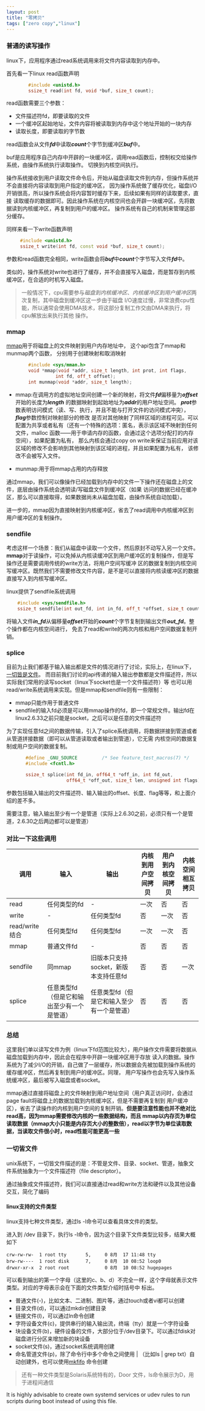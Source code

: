 ```yaml
---
layout: post
title: "零拷贝"
tags: ["zero copy","linux"]
---
```


### 普通的读写操作

linux下，应用程序通过read系统调用来将文件内容读取到内存中。

首先看一下linux read函数声明

```cpp
        #include <unistd.h>
        ssize_t read(int fd, void *buf, size_t count);
```

read函数需要三个参数：

+ 文件描述符fd，即要读取的文件
+ 一个缓冲区起始地址，文件内容将被读取到内存中这个地址开始的一块内存
+ 读取长度，即要读取的字节数

read函数会从文件***fd***中读取***count***个字节到缓冲区***buf***中。

buf是应用程序自己内存中开辟的一块缓冲区，调用read函数后，控制权交给操作系统，由操作系统执行读取操作。
切换到内核空间执行。

操作系统接收到用户读取文件命令后，开始从磁盘读取文件到内存，但操作系统并不会直接将内容读取到用户指定的缓冲区，
因为操作系统做了缓存优化，磁盘I/O开销很高，所以操作系统会将内容暂时缓存下来，后续如果有同样的读取要求，直接
读取缓存的数据即可。因此操作系统在内核空间也会开辟一块缓冲区，先将数据读到内核缓冲区，再复制到用户的缓冲区。
操作系统有自己的机制来管理这部分缓存。

同样来看一下write函数声明

```cpp
     #include <unistd.h>
     ssize_t write(int fd, const void *buf, size_t count);
```

参数和read函数完全相同，write函数会将***buf***中***count***个字节写入文件***fd***中。

类似的，操作系统对write也进行了缓存，并不会直接写入磁盘，而是暂存到内核缓冲区，在合适的时机写入磁盘。

> 一般情况下，cpu需要参与*磁盘到内核缓冲区*、*内核缓冲区到用户缓冲区*两次复制，其中磁盘到缓冲区这一步由于磁盘
> I/O速度过慢，非常浪费cpu性能，所以通常会使用DMA技术，将这部分复制工作交由DMA来执行，将cpu解放出来执行其他
> 操作。

### mmap

[mmap](https://man7.org/linux/man-pages/man2/mmap.2.html)用于将磁盘上的文件映射到用户内存地址中，
这个api包含了mmap和munmap两个函数， 分别用于创建映射和取消映射

```cpp
        #include <sys/mman.h>
        void *mmap(void *addr, size_t length, int prot, int flags,
                  int fd, off_t offset);
        int munmap(void *addr, size_t length);
```

+ mmap:在调用方的虚拟地址空间创建一个新的映射，将文件***fd***偏移量为***offset***开始的长度为***length***
  的数据映射到起始地址为***addr***的用户地址空间。
  ***prot***参数表明访问模式（读、写、执行，并且不能与打开文件的访问模式冲突），***flag***参数控制对映射部分的修改
  是否对其他映射了同样区域的进程可见。可以配置为共享或者私有（还有一个特殊的选项：匿名，表示该区域不映射到任何文件，malloc
  函数——用于申请内存的函数，会通过这个选项分配打的内存空间），如果配置为私有，
  那么内核会通过copy on write来保证当前应用对该区域的修改不会影响到其他映射到该区域的进程，并且如果配置为私有，
  该修改不会被写入文件。

+ munmap:用于将mmap占用的内存释放

通过mmap，我们可以像操作已经加载到内存中的文件一下操作还在磁盘上的文件，底层由操作系统会透明读/写磁盘文件到缓冲区（如果
访问的数据已经在缓冲区，那么可以直接取得，如果数据尚未从磁盘加载，由操作系统自动加载）。

进一步的，mmap因为直接映射到内核缓冲区，省去了read调用中内核缓冲区到用户缓冲区的复制操作。

### sendfile

考虑这样一个场景：我们从磁盘中读取一个文件，然后原封不动写入另一个文件。
**mmap**对于读操作，可以免掉从内核读缓冲区到用户缓冲区的复制操作，但是写操作还是需要调用传统的write方法，将用户空间写缓冲
区的数据复制到内核空间写缓冲区。既然我们不需要修改文件内容，是不是可以直接将内核读缓冲区的数据直接写入到内核写缓冲区。

linux提供了sendfile系统调用

```cpp
    #include <sys/sendfile.h>
    ssize_t sendfile(int out_fd, int in_fd, off_t *offset, size_t count);
```

将输入文件***in_fd***从偏移量***offset***开始的***count***个字节复制到输出文件***out_fd***。整个操作都在内核空间进行，
免去了read和write的两次内核和用户空间数据复制开销。

### splice

目前为止我们都基于输入输出都是文件的情况进行了讨论，实际上，在linux下，[一切皆是文件](_posts/2021-08-28-零拷贝.md:95)。
而目前我们讨论的api传递的输入输出参数都是文件描述符，所以实际我们常用的读写socket（linux下socket也是一个文件描述符）等
也可以用read/write系统调用来实现。但是mmap和sendfile则有一些限制：

+ mmap只能作用于普通文件
+ sendfile的输入fd必须是可以用mmap操作的fd，即一个常规文件。输出fd在linux2.6.33之前只能是socket，之后可以是任意的文件描述符

为了实现任意fd之间的数据传输，引入了splice系统调用，将数据拼接到管道或者从管道拼接数据（即可以从管道读取或者输出到管道），它无需
内核空间的数据复制或用户空间的数据复制。

```cpp
       #define _GNU_SOURCE         /* See feature_test_macros(7) */
       #include <fcntl.h>

       ssize_t splice(int fd_in, off64_t *off_in, int fd_out,
                      off64_t *off_out, size_t len, unsigned int flags);
```

参数包括输入输出的文件描述符、输入输出的offset、长度、flag等等，和上面介绍的差不多。

需要注意，输入输出至少有一个是管道（实际上2.6.30之前，必须只有一个是管道，2.6.30之后两边都可以是管道）

### 对比一下这些调用

| 调用| 输入                     | 输出                     | 内核到用户空间拷贝 | 用户到内核空间拷贝 |内核空间相互拷贝|
|---|------------------------|------------------------|-----------|-----------|---|
|read| 任何类型的fd                | \-                     | 一次        | 否         |否|
|write| \-                     | 任何类型fd                 | 否         | 一次        |否|
|read/write结合| 任何类型fd                 | 任何类型fd                 | 一次        |一次|否|
|mmap| 普通文件fd                 | \-                     |否|否|否|
|sendfile| 同mmap                  | 旧版本只支持socket，新版本支持任意fd |否|否|一次|
|splice| 任意类型fd（但是它和输出至少有一个是管道） | 任意类型fd（但是它和输入至少有一个是管道） |否|否|否|

### 总结
这里我们单以读写文件为例（linux下fd范围比较大），用户操作文件需要将数据从磁盘加载到内存中，因此会在程序中开辟一块缓冲区用于存放
读入的数据。操作系统为了减少I/O的开销，自己做了一层缓存，所以数据会先被加载到操作系统的缓存缓冲区，然后再复制到用户的缓冲区。同理，
用户写操作也会先写入操作系统缓冲区，最后被写入磁盘或者socket。

mmap通过直接将磁盘上的文件映射到用户地址空间（用户真正访问时，会通过page fault将磁盘上的数据加载到内核缓冲区，但是不需要再复制到
用户缓冲区），省去了读操作的内核到用户空间的复制开销。**但是要注意性能也并不绝对比read高，因为mmap需要修改内核的一些数据结构，而且
mmap以内存页为单位读取数据（mmap大小只能是内存页大小的整数倍），read以字节为单位读取数据，当读取文件很小时，read性能可能更高一些**


### 一切皆文件

unix系统下，一切皆文件描述的是：不管是文件、目录、socket、管道，抽象文件系统抽象为一个文件描述符（file descriptor）。

通过抽象成文件描述符，我们可以直接通过read和write方法和硬件以及其他设备交互，简化了编码

#### linux支持的文件类型

linux支持七种文件类型，通过ls -l命令可以查看具体文件的类型。

进入到 /dev 目录下，执行ls -l命令，因为这个目录下文件类型比较多，结果大概如下

```shell
crw-rw-rw-  1 root tty       5,     0 8月  17 11:48 tty
brw-rw----  1 root disk      7,     0 8月  10 08:52 loop0
drwxr-xr-x  2 root root             0 8月  10 08:52 hugepages
```

可以看到输出的第一个字母（这里的c、b、d）不完全一样，这个字母就表示文件类型。对应的字母表示会在下面的文件类型介绍时括号中
标出。

+ 普通文件(-)，比如文本、二进制、图片等，通过touch或者vi都可以创建
+ 目录文件(d)，可以通过mkdir创建目录
+ 链接文件(l)，可以通过ln命令创建
+ 字符设备文件(c)，提供串行的输入输出流，终端（tty）就是一个字符设备
+ 块设备文件(b)，硬件设备的文件，大部分位于/dev目录下。可以通过fdisk对磁盘进行分区来增加新的块设备
+ socket文件(s)，通过socket系统调用创建
+ 命名管道文件(p)，除了命令行中多个命令之间使用 | （比如ls | grep txt）自动创建外，也可以使用[mkfifo](_posts/20220-8-01-linux部分命令.md:50)
  命令创建

> 还有一种文件类型是Solaris系统特有的，Door 文件，ls命令展示为D，用于进程间通信



It is highly advisable to create own systemd services or udev rules
to run scripts during boot instead of using this file.
